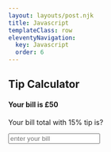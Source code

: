 ```yaml
---
layout: layouts/post.njk
title: Javascript
templateClass: row
eleventyNavigation:
  key: Javascript
  order: 6
---
```

<script>

// JavaScript Tip Calculator
function bill(whatIsMyBill) {
    let totalBill = 50;
    let tipPercent = 15;
    let tip = (totalBill / 100) * tipPercent;
    let totalBillWithTip = totalBill + tip; 
 document.getElementById("myBill").innerHTML = totalBillWithTip;
}
document.write(totalBillWithTip);

</script>
<h2>Tip Calculator</h2>
<h4>Your bill is £50</h4>
<p>Your bill total with 15% tip is?</p>
<input type="text" id="Number" placeholder="enter your bill" oninput="bill(this.value)">
<p id="myBill"></p>

<script> 